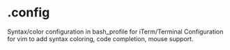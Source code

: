 .config
=======

Syntax/color configuration in bash_profile for iTerm/Terminal
Configuration for vim to add syntax coloring, code completion, mouse support.

